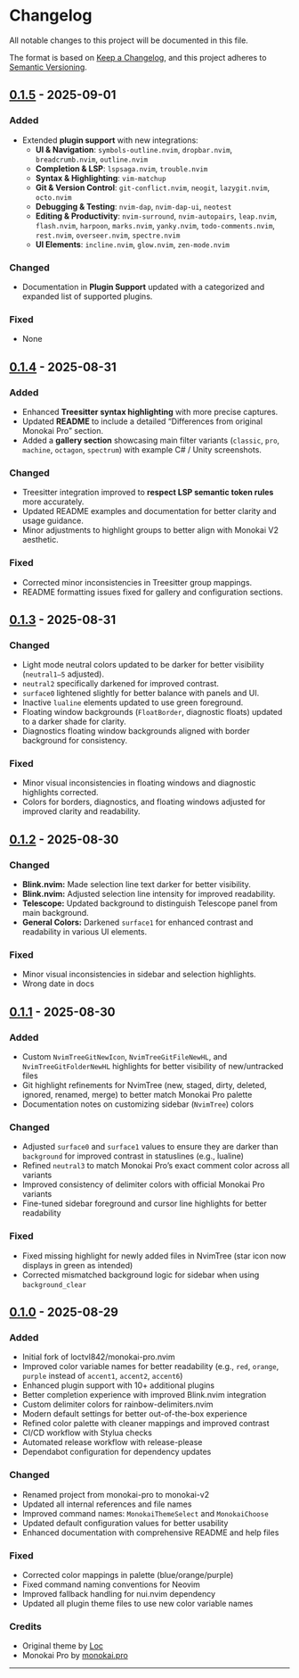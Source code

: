 # Changelog

All notable changes to this project will be documented in this file.

The format is based on [Keep a Changelog](https://keepachangelog.com/en/1.0.0/),
and this project adheres to [Semantic Versioning](https://semver.org/spec/v2.0.0.html).


## [0.1.5] - 2025-09-01

### Added
- Extended **plugin support** with new integrations:
  - **UI & Navigation**: `symbols-outline.nvim`, `dropbar.nvim`, `breadcrumb.nvim`, `outline.nvim`
  - **Completion & LSP**: `lspsaga.nvim`, `trouble.nvim`
  - **Syntax & Highlighting**: `vim-matchup`
  - **Git & Version Control**: `git-conflict.nvim`, `neogit`, `lazygit.nvim`, `octo.nvim`
  - **Debugging & Testing**: `nvim-dap`, `nvim-dap-ui`, `neotest`
  - **Editing & Productivity**: `nvim-surround`, `nvim-autopairs`, `leap.nvim`, `flash.nvim`, `harpoon`, `marks.nvim`, `yanky.nvim`, `todo-comments.nvim`, `rest.nvim`, `overseer.nvim`, `spectre.nvim`
  - **UI Elements**: `incline.nvim`, `glow.nvim`, `zen-mode.nvim`

### Changed
- Documentation in **Plugin Support** updated with a categorized and expanded list of supported plugins.

### Fixed
- None


## [0.1.4] - 2025-08-31

### Added
- Enhanced **Treesitter syntax highlighting** with more precise captures. 
- Updated **README** to include a detailed “Differences from original Monokai Pro” section.
- Added a **gallery section** showcasing main filter variants (`classic`, `pro`, `machine`, `octagon`, `spectrum`) with example C# / Unity screenshots.

### Changed
- Treesitter integration improved to **respect LSP semantic token rules** more accurately.
- Updated README examples and documentation for better clarity and usage guidance.
- Minor adjustments to highlight groups to better align with Monokai V2 aesthetic.

### Fixed
- Corrected minor inconsistencies in Treesitter group mappings.
- README formatting issues fixed for gallery and configuration sections.

## [0.1.3] - 2025-08-31

### Changed
- Light mode neutral colors updated to be darker for better visibility (`neutral1–5` adjusted).  
- `neutral2` specifically darkened for improved contrast.  
- `surface0` lightened slightly for better balance with panels and UI.  
- Inactive `lualine` elements updated to use green foreground.  
- Floating window backgrounds (`FloatBorder`, diagnostic floats) updated to a darker shade for clarity.  
- Diagnostics floating window backgrounds aligned with border background for consistency.  

### Fixed
- Minor visual inconsistencies in floating windows and diagnostic highlights corrected.  
- Colors for borders, diagnostics, and floating windows adjusted for improved clarity and readability.

## [0.1.2] - 2025-08-30

### Changed
- **Blink.nvim:** Made selection line text darker for better visibility.
- **Blink.nvim:** Adjusted selection line intensity for improved readability.
- **Telescope:** Updated background to distinguish Telescope panel from main background.
- **General Colors:** Darkened `surface1` for enhanced contrast and readability in various UI elements.

### Fixed
- Minor visual inconsistencies in sidebar and selection highlights.
- Wrong date in docs

## [0.1.1] - 2025-08-30

### Added
- Custom `NvimTreeGitNewIcon`, `NvimTreeGitFileNewHL`, and `NvimTreeGitFolderNewHL` highlights for better visibility of new/untracked files
- Git highlight refinements for NvimTree (new, staged, dirty, deleted, ignored, renamed, merge) to better match Monokai Pro palette
- Documentation notes on customizing sidebar (`NvimTree`) colors

### Changed
- Adjusted `surface0` and `surface1` values to ensure they are darker than `background` for improved contrast in statuslines (e.g., lualine)
- Refined `neutral3` to match Monokai Pro’s exact comment color across all variants
- Improved consistency of delimiter colors with official Monokai Pro variants
- Fine-tuned sidebar foreground and cursor line highlights for better readability

### Fixed
- Fixed missing highlight for newly added files in NvimTree (star icon now displays in green as intended)
- Corrected mismatched background logic for sidebar when using `background_clear`

## [0.1.0] - 2025-08-29

### Added
- Initial fork of loctvl842/monokai-pro.nvim
- Improved color variable names for better readability (e.g., `red`, `orange`, `purple` instead of `accent1`, `accent2`, `accent6`)
- Enhanced plugin support with 10+ additional plugins
- Better completion experience with improved Blink.nvim integration
- Custom delimiter colors for rainbow-delimiters.nvim
- Modern default settings for better out-of-the-box experience
- Refined color palette with cleaner mappings and improved contrast
- CI/CD workflow with Stylua checks
- Automated release workflow with release-please
- Dependabot configuration for dependency updates

### Changed
- Renamed project from monokai-pro to monokai-v2
- Updated all internal references and file names
- Improved command names: `MonokaiThemeSelect` and `MonokaiChoose`
- Updated default configuration values for better usability
- Enhanced documentation with comprehensive README and help files

### Fixed
- Corrected color mappings in palette (blue/orange/purple)
- Fixed command naming conventions for Neovim
- Improved fallback handling for nui.nvim dependency
- Updated all plugin theme files to use new color variable names

### Credits
- Original theme by [Loc](https://github.com/loctvl842/monokai-pro.nvim)
- Monokai Pro by [monokai.pro](https://monokai.pro/)

---

[0.1.5]: https://github.com/khoido2003/monokai-v2.nvim/compare/v0.1.4...v0.1.5
[0.1.4]: https://github.com/khoido2003/monokai-v2.nvim/compare/v0.1.3...v0.1.4
[0.1.3]: https://github.com/khoido2003/monokai-v2.nvim/compare/v0.1.2...v0.1.3
[0.1.2]: https://github.com/khoido2003/monokai-v2.nvim/compare/v0.1.1...v0.1.2
[0.1.1]: https://github.com/khoido2003/monokai-v2.nvim/compare/v0.1.0...v0.1.1
[0.1.0]: https://github.com/khoido2003/monokai-v2.nvim/releases/tag/v0.1.0
